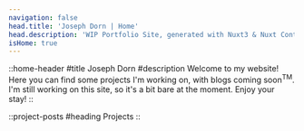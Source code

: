 ```yaml
---
navigation: false
head.title: 'Joseph Dorn | Home'
head.description: 'WIP Portfolio Site, generated with Nuxt3 & Nuxt Content V2, by Joseph Dorn'
isHome: true
---
```


::home-header
#title
Joseph Dorn
#description
Welcome to my website! Here you can find some projects I'm working on, with blogs coming soon<sup>TM</sup>. I'm still working on this site, so it's a bit bare at the moment. Enjoy your stay!
::


<div class="pb-20"></div>


::project-posts
#heading
Projects
::